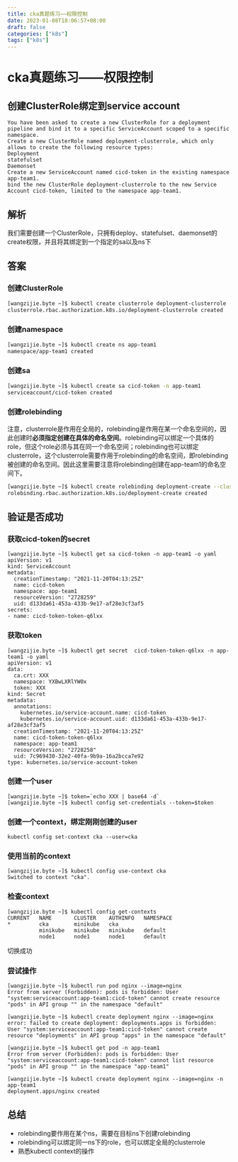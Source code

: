 ```yaml
---
title: cka真题练习——权限控制
date: 2023-01-08T18:06:57+08:00
draft: false
categories: ["k8s"]
tags: ["k8s"]
---
```


# cka真题练习——权限控制
## 创建ClusterRole绑定到service account
```
You have been asked to create a new ClusterRole for a deployment pipeline and bind it to a specific ServiceAccount scoped to a specific namespace. 
Create a new ClusterRole named deployment-clusterrole, which only allows to create the following resource types:
Deployment
statefulset
Daemonset 
Create a new ServiceAccount named cicd-token in the existing namespace app-team1.
bind the new ClusterRole deployment-clusterrole to the new Service Account cicd-token, limited to the namespace app-team1.
```

## 解析
我们需要创建一个ClusterRole，只拥有deploy、statefulset、daemonset的create权限，并且将其绑定到一个指定的sa以及ns下

## 答案
### 创建ClusterRole
```sh
[wangzijie.byte ~]$ kubectl create clusterrole deployment-clusterrole --verb=create --resource=deployment,daemonset,statefulset
clusterrole.rbac.authorization.k8s.io/deployment-clusterrole created
```

### 创建namespace
```sh
[wangzijie.byte ~]$ kubectl create ns app-team1
namespace/app-team1 created
```

### 创建sa
```sh
[wangzijie.byte ~]$ kubectl create sa cicd-token -n app-team1
serviceaccount/cicd-token created
```

### 创建rolebinding
注意，clusterrole是作用在全局的，rolebinding是作用在某一个命名空间的，因此创建时**必须指定创建在具体的命名空间**。rolebinding可以绑定一个具体的role，但这个role必须与其在同一个命名空间；rolebinding也可以绑定clusterrole，这个clusterrole需要作用于rolebinding的命名空间，即rolebinding被创建的命名空间。因此这里需要注意将rolebinding创建在app-team1的命名空间下。

```sh
[wangzijie.byte ~]$ kubectl create rolebinding deployment-create --clusterrole=deployment-clusterrole --serviceaccount=app-team1:cicd-token -n app-team1
rolebinding.rbac.authorization.k8s.io/deployment-create created
```

## 验证是否成功
### 获取cicd-token的secret
```
[wangzijie.byte ~]$ kubectl get sa cicd-token -n app-team1 -o yaml
apiVersion: v1
kind: ServiceAccount
metadata:
  creationTimestamp: "2021-11-20T04:13:25Z"
  name: cicd-token
  namespace: app-team1
  resourceVersion: "2728259"
  uid: d133da61-453a-433b-9e17-af28e3cf3af5
secrets:
- name: cicd-token-token-q6lxx
```
### 获取token
```
[wangzijie.byte ~]$ kubectl get secret  cicd-token-token-q6lxx -n app-team1 -o yaml
apiVersion: v1
data:
  ca.crt: XXX
  namespace: YXBwLXRlYW0x
  token: XXX
kind: Secret
metadata:
  annotations:
    kubernetes.io/service-account.name: cicd-token
    kubernetes.io/service-account.uid: d133da61-453a-433b-9e17-af28e3cf3af5
  creationTimestamp: "2021-11-20T04:13:25Z"
  name: cicd-token-token-q6lxx
  namespace: app-team1
  resourceVersion: "2728258"
  uid: 7c969430-32e2-40fa-9b9a-16a2bcca7e92
type: kubernetes.io/service-account-token
```
### 创建一个user
```
[wangzijie.byte ~]$ token=`echo XXX | base64 -d`
[wangzijie.byte ~]$ kubectl config set-credentials --token=$token
```

### 创建一个context，绑定刚刚创建的user
```
kubectl config set-context cka --user=cka
```
### 使用当前的context
```
[wangzijie.byte ~]$ kubectl config use-context cka
Switched to context "cka".
```
### 检查context
```
[wangzijie.byte ~]$ kubectl config get-contexts
CURRENT   NAME       CLUSTER    AUTHINFO   NAMESPACE
*         cka        minikube   cka
          minikube   minikube   minikube   default
          node1      node1      node1      default
```
切换成功

### 尝试操作
```
[wangzijie.byte ~]$ kubectl run pod nginx --image=nginx
Error from server (Forbidden): pods is forbidden: User "system:serviceaccount:app-team1:cicd-token" cannot create resource "pods" in API group "" in the namespace "default"

[wangzijie.byte ~]$ kubectl create deployment nginx --image=nginx
error: failed to create deployment: deployments.apps is forbidden: User "system:serviceaccount:app-team1:cicd-token" cannot create resource "deployments" in API group "apps" in the namespace "default"

[wangzijie.byte ~]$ kubectl get pod -n app-team1
Error from server (Forbidden): pods is forbidden: User "system:serviceaccount:app-team1:cicd-token" cannot list resource "pods" in API group "" in the namespace "app-team1"

[wangzijie.byte ~]$ kubectl create deployment nginx --image=nginx -n app-team1
deployment.apps/nginx created
```

## 总结
- rolebinding要作用在某个ns，需要在目标ns下创建rolebinding
- rolebinding可以绑定同一ns下的role，也可以绑定全局的clusterrole
- 熟悉kubectl context的操作
